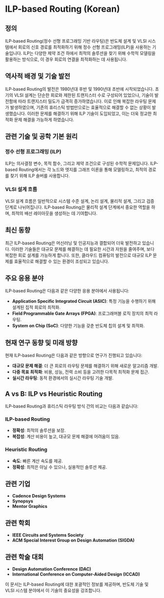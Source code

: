 # ILP-based Routing (Korean)

## 정의
ILP-based Routing(정수 선형 프로그래밍 기반 라우팅)은 반도체 설계 및 VLSI 시스템에서 회로의 신호 경로를 최적화하기 위해 정수 선형 프로그래밍(ILP)을 사용하는 기술입니다. ILP는 다양한 제약 조건 하에서 최적의 솔루션을 찾기 위해 수학적 모델링을 활용하는 방식으로, 이 경우 회로의 연결을 최적화하는 데 사용됩니다.

## 역사적 배경 및 기술 발전
ILP-based Routing의 발전은 1980년대 후반 및 1990년대 초반에 시작되었습니다. 초기의 VLSI 설계는 단순한 회로와 제한된 트랜지스터 수로 구성되어 있었으나, 기술이 발전함에 따라 트랜지스터 밀도가 급격히 증가하였습니다. 이로 인해 복잡한 라우팅 문제가 발생하였으며, 기존의 휴리스틱 방법만으로는 효율적으로 해결할 수 없는 상황이 발생했습니다. 이러한 문제를 해결하기 위해 ILP 기술이 도입되었고, 이는 더욱 정교한 최적화 문제 해결을 가능하게 하였습니다.

## 관련 기술 및 공학 기본 원리

### 정수 선형 프로그래밍 (ILP)
ILP는 의사결정 변수, 목적 함수, 그리고 제약 조건으로 구성된 수학적 문제입니다. ILP-based Routing에서는 각 노드와 엣지를 그래프 이론을 통해 모델링하고, 최적의 경로를 찾기 위해 ILP 솔버를 사용합니다.

### VLSI 설계 흐름
VLSI 설계 흐름은 일반적으로 시스템 수준 설계, 논리 설계, 물리적 설계, 그리고 검증 단계로 나뉘어집니다. ILP-based Routing은 물리적 설계 단계에서 중요한 역할을 하며, 최적의 배선 레이아웃을 생성하는 데 기여합니다.

## 최신 동향
최근 ILP-based Routing은 머신러닝 및 인공지능과 결합되어 더욱 발전하고 있습니다. 이러한 기술들은 대규모 문제를 해결하는 데 필요한 시간과 자원을 줄여주며, 보다 복잡한 회로 설계를 가능하게 합니다. 또한, 클라우드 컴퓨팅의 발전으로 대규모 ILP 문제를 효율적으로 해결할 수 있는 환경이 조성되고 있습니다.

## 주요 응용 분야
ILP-based Routing은 다음과 같은 다양한 응용 분야에서 사용됩니다:
- **Application Specific Integrated Circuit (ASIC)**: 특정 기능을 수행하기 위해 설계된 집적 회로의 최적화.
- **Field Programmable Gate Arrays (FPGA)**: 프로그래머블 로직 장치의 최적 라우팅.
- **System on Chip (SoC)**: 다양한 기능을 갖춘 반도체 칩의 설계 및 최적화.

## 현재 연구 동향 및 미래 방향
현재 ILP-based Routing은 다음과 같은 방향으로 연구가 진행되고 있습니다:
- **대규모 문제 해결**: 더 큰 회로의 라우팅 문제를 해결하기 위해 새로운 알고리즘 개발.
- **다중 목표 최적화**: 비용, 성능, 전력 소비 등을 고려한 다목적 최적화 문제 접근.
- **실시간 라우팅**: 동적 환경에서의 실시간 라우팅 기술 개발.

## A vs B: ILP vs Heuristic Routing
ILP-based Routing과 휴리스틱 라우팅 방식 간의 비교는 다음과 같습니다:

### ILP-based Routing
- **정확성**: 최적의 솔루션을 보장.
- **복잡성**: 계산 비용이 높고, 대규모 문제 해결에 어려움이 있음.

### Heuristic Routing
- **속도**: 빠른 계산 속도를 제공.
- **정확성**: 최적은 아닐 수 있으나, 실용적인 솔루션 제공.

## 관련 기업
- **Cadence Design Systems**
- **Synopsys**
- **Mentor Graphics**

## 관련 학회
- **IEEE Circuits and Systems Society**
- **ACM Special Interest Group on Design Automation (SIGDA)**

## 관련 학술 대회
- **Design Automation Conference (DAC)**
- **International Conference on Computer-Aided Design (ICCAD)**

이 문서는 ILP-based Routing에 대한 포괄적인 정보를 제공하며, 반도체 기술 및 VLSI 시스템 분야에서 이 기술의 중요성을 강조합니다.